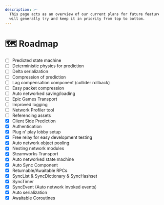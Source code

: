 ```yaml
---
description: >-
  This page acts as an overview of our current plans for future features. We
  will generally try and keep it in priority from top to bottom.
---
```


# 🗺️ Roadmap

* [ ] Predicted state machine
* [ ] Deterministic physics for prediction
* [ ] Delta serialization
* [ ] Compression of prediction
* [ ] Lag compensation component (collider rollback)
* [ ] Easy packet compression
* [ ] Auto networked saving/loading
* [ ] Epic Games Transport
* [ ] Improved logging
* [ ] Network Profiler tool
* [ ] Referencing assets
* [x] Client Side Prediction
* [x] Authentication
* [x] Plug n' play lobby setup
* [x] Free relay for easy development testing
* [x] Auto network object pooling
* [x] Nesting network modules
* [x] Steamworks Transport
* [x] Auto networked state machine
* [x] Auto Sync Component
* [x] Returnable/Awaitable RPCs
* [x] SyncList & SyncDictionary & SyncHashset
* [x] SyncTimer
* [x] SyncEvent (Auto network invoked events)
* [x] Auto serialization
* [x] Awaitable Coroutines
